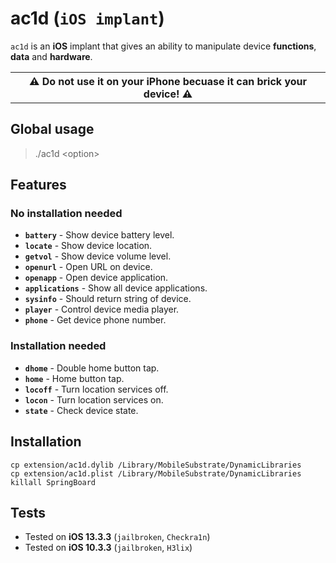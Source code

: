 # ac1d (`iOS implant`)

`ac1d` is an **iOS** implant that gives an ability to manipulate device **functions**, **data** and **hardware**.

<table><tr><th>
⚠️ Do not use it on your iPhone becuase it can brick your device! ⚠️
</th></tr></table>

## Global usage

> ./ac1d \<option\>

## Features

### No installation needed

* **`battery`** - Show device battery level.
* **`locate`** - Show device location.
* **`getvol`** - Show device volume level.
* **`openurl`** - Open URL on device.
* **`openapp`** - Open device application.
* **`applications`** - Show all device applications.
* **`sysinfo`** - Should return string of device.
* **`player`** - Control device media player.
* **`phone`** - Get device phone number.

### Installation needed

* **`dhome`** - Double home button tap.
* **`home`** - Home button tap.
* **`locoff`** - Turn location services off.
* **`locon`** - Turn location services on.
* **`state`** - Check device state.

## Installation

```shell
cp extension/ac1d.dylib /Library/MobileSubstrate/DynamicLibraries
cp extension/ac1d.plist /Library/MobileSubstrate/DynamicLibraries
killall SpringBoard
```

## Tests

* Tested on **iOS 13.3.3** (`jailbroken`, `Checkra1n`)
* Tested on **iOS 10.3.3** (`jailbroken`, `H3lix`)
